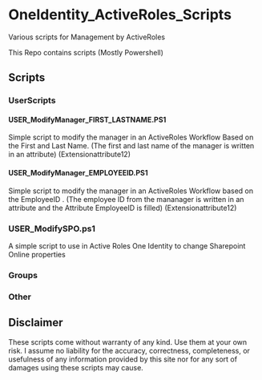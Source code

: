 # OneIdentity_ActiveRoles_Scripts

Various scripts for Management by ActiveRoles

This Repo contains scripts (Mostly Powershell)

## Scripts

### UserScripts

#### USER_ModifyManager_FIRST_LASTNAME.PS1

Simple script to modify the manager in an ActiveRoles Workflow Based on the
First and Last Name. (The first and last name of the manager is written in an
attribute) (Extensionattribute12)

#### USER_ModifyManager_EMPLOYEEID.PS1

Simple script to modify the manager in an ActiveRoles Workflow based on the
EmployeeID . (The employee ID from the mananager is written in an attribute and
the Attribute EmployeeID is filled)
(Extensionattribute12)

### USER_ModifySPO.ps1

A simple script to use in Active Roles One Identity to change Sharepoint Online
properties

### Groups

### Other

## Disclaimer

These scripts come without warranty of any kind. Use them at your own risk.
I assume no liability for the accuracy, correctness, completeness, or usefulness
of any information provided by this site nor for any sort of damages using
these scripts may cause.

